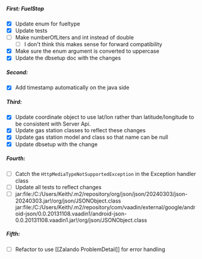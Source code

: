 ##### First: FuelStop
- [x] Update enum for fueltype
- [x] Update tests
- [ ] Make numberOfLiters and int instead of double
	- [ ] I don't think this makes sense for forward compatibility 
- [x] Make sure the enum argument is converted to uppercase
- [x] Update the dbsetup doc with the changes
##### Second: 
- [x] Add timestamp automatically on the java side
##### Third: 
- [x] Update coordinate object to use lat/lon rather than latitude/longitude to be consistent with Server Api. 
- [x] Update gas station classes to reflect these changes
- [x] Update gas station model and class so that name can be null
- [x] Update dbsetup with the change
##### Fourth: 
- [ ] Catch the `HttpMediaTypeNotSupportedException` in the Exception handler class
- [ ] Update all tests to reflect changes
- [ ] jar:file:/C:/Users/Keith/.m2/repository/org/json/json/20240303/json-20240303.jar!/org/json/JSONObject.class
	jar:file:/C:/Users/Keith/.m2/repository/com/vaadin/external/google/android-json/0.0.20131108.vaadin1/android-json-0.0.20131108.vaadin1.jar!/org/json/JSONObject.class

##### Fifth:
- [ ] Refactor to use [[Zalando ProblemDetail]] for error handling

